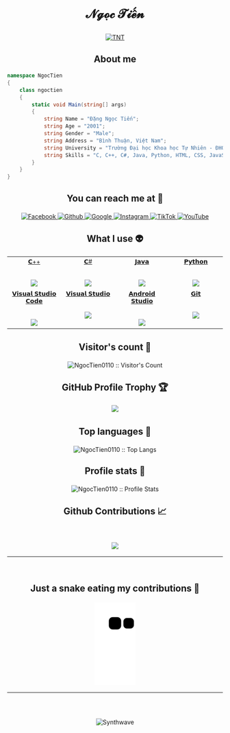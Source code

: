 # <p align="center">𝓝𝓰𝓸̣𝓬 𝓣𝓲𝓮̂́𝓷</p>

<p align="center">
	<a href="https://github.com/NgocTien0110">
	<img src="https://scontent.fdad3-1.fna.fbcdn.net/v/t1.6435-9/195786313_1440368416314373_1001882558063615387_n.jpg?_nc_cat=103&ccb=1-5&_nc_sid=e3f864&_nc_ohc=YmI84gLQpHAAX_MAXFi&_nc_ht=scontent.fdad3-1.fna&oh=00_AT8q51aq6on2Ec5oXC2X4o0bzH6_1dKdqpt_E_v5y-M1mw&oe=6214EDCD" width = "500" alt="TNT">
	</a>
</p>

<h2 align="center">About me</h2>

```C#
namespace NgocTien
{
    class ngoctien
    {
        static void Main(string[] args)
        {
            string Name = "Đặng Ngọc Tiến";
            string Age = "2001";
            string Gender = "Male";
            string Address = "Bình Thuận, Việt Nam";
            string University = "Trường Đại học Khoa học Tự Nhiên - ĐHQG HCM";
            string Skills = "C, C++, C#, Java, Python, HTML, CSS, JavaScript";
        }
    }
}
```

## <p align="center">You can reach me at 🌹</p>

<p align="center">
  <a href="https://www.facebook.com/tientiti2001/">
    <img src="https://www.vectorlogo.zone/logos/facebook/facebook-official.svg" alt="Facebook" height="30" width="30">
  </a>
	
  <a href="https://github.com/NgocTien0110">
    <img src="https://www.vectorlogo.zone/logos/github/github-tile.svg" alt="Github" height="30" width="30">
  </a>
  
  <a href="mailto:kayonkiu@gmail.com">
    <img src="https://www.vectorlogo.zone/logos/google/google-icon.svg" alt="Google" height="30" width="30">
  </a>
	
  <a href="https://www.instagram.com/ngoc.tien10/">
    <img src="https://www.vectorlogo.zone/logos/instagram/instagram-icon.svg" alt="Instagram" height="30" width="30">
  </a>
  
  <a href="https://www.tiktok.com/@ngoctien10">
    <img src="https://raw.githubusercontent.com/gilbarbara/logos/master/logos/tiktok-icon.svg" alt="TikTok" height="30" width="30">
  </a>
  
  <a href="https://www.youtube.com/channel/UC4VhNS-FaM2MckjSwaDATeA">
    <img src="https://www.vectorlogo.zone/logos/youtube/youtube-icon.svg" alt="YouTube" height="30" width="30">
  </a>
</p>

## <p align="center">What I use :alien:</p>

<table align="center">
  <tbody>
    <tr valign="top">
           <td width="25%" align="center">
	<a href="https://devdocs.io/cpp/">
		<span>𝗖++</span><br><br><br>
		<img height="64px" src="https://cdn.worldvectorlogo.com/logos/c.svg">
	 </a>
      </td>
      <td width="25%" align="center">
	 <a href="https://docs.microsoft.com/dotnet/csharp/">
		<span>𝗖#</span><br><br><br>
		<img height="64px" src="https://cdn.svgporn.com/logos/c-sharp.svg">
	 </a>
      </td>
      <td width="25%" align="center">
	<a href="https://docs.oracle.com/java/">
		<span>𝗝𝗮𝘃𝗮</span><br><br><br>
		<img height="64px" src="https://cdn.svgporn.com/logos/java.svg">
	 </a>
      <td width="25%" align="center">
	      <a href="https://docs.python.org/3/">
        <span>𝗣𝘆𝘁𝗵𝗼𝗻</span><br><br><br>
        <img height="64px" src="https://cdn.svgporn.com/logos/python.svg">
	      </a>
      </td>
    </tr>
    <tr valign="top">
	<td width="25%" align="center">
		<a href="https://code.visualstudio.com/docs">
        <span>𝗩𝗶𝘀𝘂𝗮𝗹 𝗦𝘁𝘂𝗱𝗶𝗼 𝗖𝗼𝗱𝗲</span><br><br><br>
        <img height="64px" src="https://cdn.worldvectorlogo.com/logos/visual-studio-code-1.svg">
		</a>
      </td>
	<td width="25%" align="center">
		<a href="https://docs.microsoft.com/visualstudio/ide/?view=vs-2019">
        <span>𝗩𝗶𝘀𝘂𝗮𝗹 𝗦𝘁𝘂𝗱𝗶𝗼</span><br><br><br>
        <img height="64px" src="https://cdn.worldvectorlogo.com/logos/visual-studio-2013.svg">
		</a>
      </td>
      <td width="25%" align="center">
	      <a href="https://developer.android.com/docs">
        <span>𝗔𝗻𝗱𝗿𝗼𝗶𝗱 𝗦𝘁𝘂𝗱𝗶𝗼</span><br><br><br>
        <img height="64px" src="https://cdn.worldvectorlogo.com/logos/android-logomark.svg">
	      </a>
      </td>
      <td width="25%" align="center">
	      <a href="https://git-scm.com/doc">
        <span>𝗚𝗶𝘁</span><br><br><br>
        <img height="64px" src="https://cdn.svgporn.com/logos/git-icon.svg">
	      </a>
      </td>    
	  </tr>
  </tbody>
</table>

## <p align="center">Visitor's count :eyes:</p>

<p align="center"><img src="https://profile-counter.glitch.me/{NgocTien0110}/count.svg" alt="NgocTien0110 :: Visitor's Count" /></p>

## <p align="center">GitHub Profile Trophy 🏆</p>

<p align='center'>
<img src="https://github-profile-trophy.vercel.app/?username=NgocTien0110&theme=tokyonight&row=2&column=4">
</p>

## <p align="center">Top languages :tongue:</p>

<p align="center"><img src="https://github-readme-stats.vercel.app/api/top-langs/?username=NgocTien0110&langs_count=10&theme=tokyonight&layout=compact" alt="NgocTien0110 :: Top Langs" /></p>

## <p align="center">Profile stats :musical_keyboard:</p>

<p align="center"><img src="https://github-readme-stats.vercel.app/api?username=NgocTien0110&show_icons=true&theme=tokyonight" alt="NgocTien0110 :: Profile Stats" /></p>


 ## <p align="center">Github Contributions 📈</p>
<br>
<p align='center'>
<img src="https://activity-graph.herokuapp.com/graph?username=NgocTien0110&theme=react-dark&hide_border=true">
<p>

<hr>
<br>

## <p align="center">Just a snake eating my contributions 🐍</p>

<p align='center'>
<img src="https://github.com/NgocTien0110/NgocTien0110/blob/output/github-contribution-grid-snake.svg">
</p>

<hr>
<br>

##

<p align="center"><img src="https://cdn.jsdelivr.net/gh/sun0225SUN/photos/images/202110311913581.gif" alt="Synthwave" height="300" width="370"></p>

